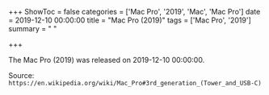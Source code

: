 +++
ShowToc = false
categories = ['Mac Pro', '2019', 'Mac', 'Mac Pro']
date = 2019-12-10 00:00:00
title = "Mac Pro (2019)"
tags = ['Mac Pro', '2019']
summary = " "

+++

The Mac Pro (2019) was released on 2019-12-10 00:00:00.

Source: `https://en.wikipedia.org/wiki/Mac_Pro#3rd_generation_(Tower_and_USB-C)`


